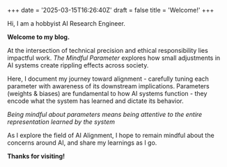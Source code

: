 +++
date = '2025-03-15T16:26:40Z'
draft = false
title = 'Welcome!'
+++

Hi, I am a hobbyist AI Research Engineer.

**Welcome to my blog.**

At the intersection of technical precision and ethical responsibility lies impactful work. 
*The Mindful Parameter* explores how small adjustments in AI systems create rippling effects across society. 

Here, I document my journey toward alignment - carefully tuning each parameter with awareness of its downstream implications.
Parameters (weights & biases) are fundamental to how AI systems function - they encode what the system has learned and dictate its behavior. 

*Being mindful about parameters means being attentive to the entire representation learned by the system*

As I explore the field of AI Alignment, I hope to remain mindful about the concerns around AI, and share my learnings as I go.

**Thanks for visiting!**